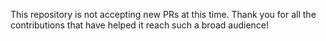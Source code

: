 This repository is not accepting new PRs at this time. Thank you for all the contributions that have helped it reach such a broad audience!
